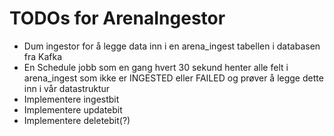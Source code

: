 # TODOs for ArenaIngestor

- Dum ingestor for å legge data inn i en arena_ingest tabellen i databasen fra Kafka
- En Schedule jobb som en gang hvert 30 sekund henter alle felt i arena_ingest som ikke 
er INGESTED eller FAILED og prøver å legge dette inn i vår datastruktur
- Implementere ingestbit
- Implementere updatebit
- Implementere deletebit(?)
